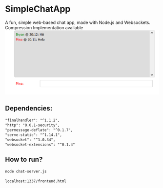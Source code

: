 # SimpleChatApp
A fun, simple web-based chat app, made with Node.js and Websockets. Compression Implementation available
![Screenshot](1.png)
## Dependencies:
    "finalhandler": "^1.1.2",
    "http": "0.0.1-security",
    "permessage-deflate": "^0.1.7",
    "serve-static": "^1.14.1",
    "websocket": "^1.0.34",
    "websocket-extensions": "^0.1.4"
## How to run?
```
node chat-server.js

localhost:1337/frontend.html
```
